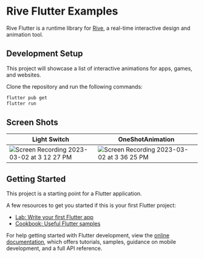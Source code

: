 # Rive Flutter Examples

Rive Flutter is a runtime library for [Rive](https://pub.dev/packages/rive), a real-time interactive design and animation tool.

## Development Setup

This project will showcase a list of interactive animations for apps, games, and websites.

Clone the repository and run the following commands:

```sh
flutter pub get
flutter run
```

## Screen Shots

|   Light Switch    |        OneShotAnimation           |
|----------------|-------------------------------|
|  ![Screen Recording 2023-03-02 at 3 12 27 PM](https://user-images.githubusercontent.com/14290499/222408431-6d75b00c-ab68-4daf-9d46-23b1d9566c27.gif) | ![Screen Recording 2023-03-02 at 3 36 25 PM](https://user-images.githubusercontent.com/14290499/222412090-fceb787a-ae3f-46ea-b3ce-1da919257007.gif) |


## Getting Started

This project is a starting point for a Flutter application.

A few resources to get you started if this is your first Flutter project:

- [Lab: Write your first Flutter app](https://docs.flutter.dev/get-started/codelab)
- [Cookbook: Useful Flutter samples](https://docs.flutter.dev/cookbook)

For help getting started with Flutter development, view the
[online documentation](https://docs.flutter.dev/), which offers tutorials,
samples, guidance on mobile development, and a full API reference.
